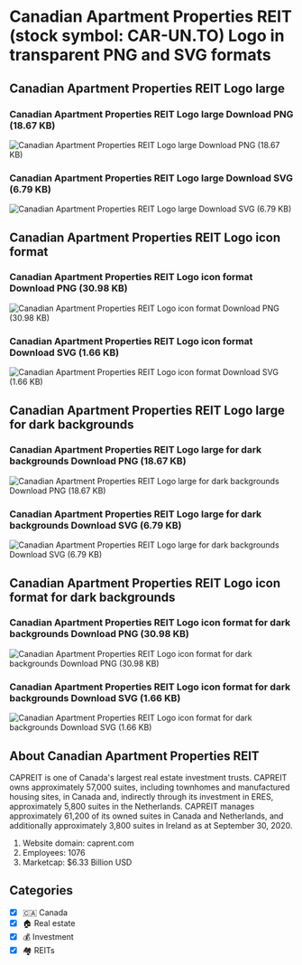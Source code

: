 # Canadian Apartment Properties REIT (stock symbol: CAR-UN.TO) Logo in transparent PNG and SVG formats

## Canadian Apartment Properties REIT Logo large

### Canadian Apartment Properties REIT Logo large Download PNG (18.67 KB)

![Canadian Apartment Properties REIT Logo large Download PNG (18.67 KB)](/img/orig/CAR-UN.TO_BIG-006d2b9d.png)

### Canadian Apartment Properties REIT Logo large Download SVG (6.79 KB)

![Canadian Apartment Properties REIT Logo large Download SVG (6.79 KB)](/img/orig/CAR-UN.TO_BIG-3650c7f0.svg)

## Canadian Apartment Properties REIT Logo icon format

### Canadian Apartment Properties REIT Logo icon format Download PNG (30.98 KB)

![Canadian Apartment Properties REIT Logo icon format Download PNG (30.98 KB)](/img/orig/CAR-UN.TO-1b04a6db.png)

### Canadian Apartment Properties REIT Logo icon format Download SVG (1.66 KB)

![Canadian Apartment Properties REIT Logo icon format Download SVG (1.66 KB)](/img/orig/CAR-UN.TO-809a9e5f.svg)

## Canadian Apartment Properties REIT Logo large for dark backgrounds

### Canadian Apartment Properties REIT Logo large for dark backgrounds Download PNG (18.67 KB)

![Canadian Apartment Properties REIT Logo large for dark backgrounds Download PNG (18.67 KB)](/img/orig/CAR-UN.TO_BIG.D-cc8edaff.png)

### Canadian Apartment Properties REIT Logo large for dark backgrounds Download SVG (6.79 KB)

![Canadian Apartment Properties REIT Logo large for dark backgrounds Download SVG (6.79 KB)](/img/orig/CAR-UN.TO_BIG.D-2f9751da.svg)

## Canadian Apartment Properties REIT Logo icon format for dark backgrounds

### Canadian Apartment Properties REIT Logo icon format for dark backgrounds Download PNG (30.98 KB)

![Canadian Apartment Properties REIT Logo icon format for dark backgrounds Download PNG (30.98 KB)](/img/orig/CAR-UN.TO.D-6b318e3f.png)

### Canadian Apartment Properties REIT Logo icon format for dark backgrounds Download SVG (1.66 KB)

![Canadian Apartment Properties REIT Logo icon format for dark backgrounds Download SVG (1.66 KB)](/img/orig/CAR-UN.TO.D-d52057d0.svg)

## About Canadian Apartment Properties REIT

CAPREIT is one of Canada's largest real estate investment trusts. CAPREIT owns approximately 57,000 suites, including townhomes and manufactured housing sites, in Canada and, indirectly through its investment in ERES, approximately 5,800 suites in the Netherlands. CAPREIT manages approximately 61,200 of its owned suites in Canada and Netherlands, and additionally approximately 3,800 suites in Ireland as at September 30, 2020.

1. Website domain: caprent.com
2. Employees: 1076
3. Marketcap: $6.33 Billion USD


## Categories
- [x] 🇨🇦 Canada
- [x] 🏠 Real estate
- [x] 💰 Investment
- [x] 🏘️ REITs
